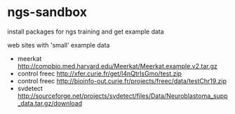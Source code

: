 # ngs-sandbox
install packages for ngs training and get example data

web sites with 'small' example data

- meerkat http://compbio.med.harvard.edu/Meerkat/Meerkat.example.v2.tar.gz
- control freec http://xfer.curie.fr/get/l4nQtrIsGmo/test.zip
- control freec http://bioinfo-out.curie.fr/projects/freec/data/testChr19.zip
- svdetect http://sourceforge.net/projects/svdetect/files/Data/Neuroblastoma_supp_data.tar.gz/download
